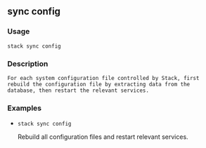 ## sync config

### Usage

`stack sync config`

### Description


	For each system configuration file controlled by Stack, first
	rebuild the configuration file by extracting data from the
	database, then restart the relevant services.

	

### Examples

* `stack sync config`

   Rebuild all configuration files and restart relevant services.



